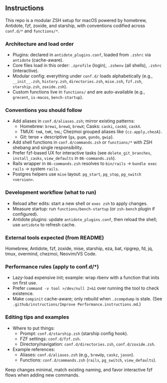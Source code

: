 ## Instructions

This repo is a modular ZSH setup for macOS powered by homebrew, Antidote, fzf, zoxide, and starship, with conventions codified across `conf.d/*` and `functions/*`.

### Architecture and load order
- Plugins: declared in `antidote_plugins.conf`, loaded from `.zshrc` via `antidote` (cache-aware).
- Core files load in this order: `.zprofile` (login), `.zshenv` (all shells), `.zshrc` (interactive).
- Modular config: everything under `conf.d/` loads alphabetically (e.g., `__init__.zsh`, `history.zsh`, `directories.zsh`, `mise.zsh`, `fzf.zsh`, `starship.zsh`, `zoxide.zsh`).
- Custom functions live in `functions/` and are auto-available (e.g., `grecent`, `is-macos`, `bench-startup`).

### Conventions you should follow
- Add aliases in `conf.d/aliases.zsh`; mirror existing patterns:
  - Homebrew: `brewi`, `brewU`, `brewX`; Casks: `caski`, `caskU`, `caskX`.
  - TMUX: `tmA`, `tmK`, `tmL`; Chezmoi grouped aliases like `{cz.apply,chezA}`.
  - Git: terse + descriptive (`ga`, `gupm`, `gundo`, `gwip`).
- Add shell functions in `conf.d/commands.zsh` or `functions/*` with ZSH shebang and single responsibility.
- Prefer fzf-based UX for interactive tasks (see `delete_git_branches`, `install_casks`, `view_defaults` in `06-commands.zsh`).
- Rails wrapper in `06-commands.zsh` resolves to `bin/rails` → `bundle exec rails` → system `rails`.
- Postgres helpers use `mise` layout: `pg_start`, `pg_stop`, `pg_switch <version>`.

### Development workflow (what to run)
- Reload after edits: start a new shell or `exec zsh` to apply changes.
- Measure startup: run `functions/bench-startup` (or `zsh-bench` plugin if configured).
- Antidote plugins: update `antidote_plugins.conf`, then reload the shell; use `antidote` to refresh cache.

### External tools expected (from README)
Homebrew, Antidote, fzf, zoxide, mise, starship, eza, bat, ripgrep, fd, jq, tmux, overmind, chezmoi, Neovim/VS Code.

### Performance rules (apply to conf.d/*)
- Lazy-load expensive init; example: wrap rbenv with a function that inits on first use.
- Prefer `command -v tool >/dev/null 2>&1` over running the tool to check existence.
- Make `compinit` cache-aware; only rebuild when `.zcompdump` is stale.
  (See `.github/instructions/Improve Performance.instructions.md`.)

### Editing tips and examples
- Where to put things:
  - Prompt: `conf.d/starship.zsh` (starship config hook).
  - FZF settings: `conf.d/fzf.zsh`.
  - Directory/navigation: `conf.d/directories.zsh`, `conf.d/zoxide.zsh`.
- Example references:
  - Aliases: `conf.d/aliases.zsh` (e.g., `brewUp`, `caskz`, `jason`).
  - Functions: `conf.d/commands.zsh` (`rails`, `pg_switch`, `view_defaults`).

Keep changes minimal, match existing naming, and favor interactive fzf flows when adding new commands.
